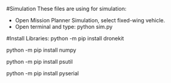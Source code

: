 #Simulation
These files are using for simulation:
* Open Mission Planner Simulation, select fixed-wing vehicle.
* Open terminal and type: python sim.py

#Install Libraries:
python -m pip install dronekit

python -m pip install numpy

python -m pip install psutil

python -m pip install pyserial


